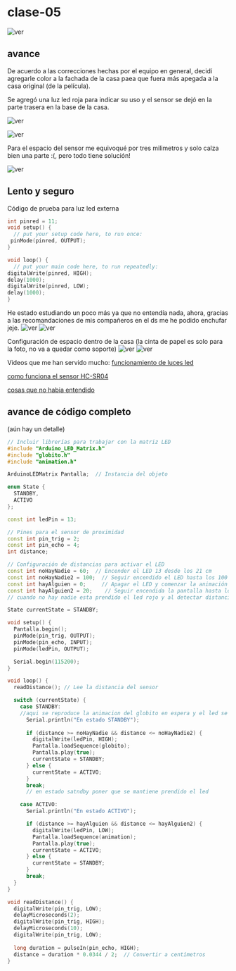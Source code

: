 # clase-05

![ver](PixarUP.jpg)

## avance

De acuerdo a las correcciones hechas por el equipo en general, decidí agregarle color a la fachada de la casa paea que fuera más apegada a la casa original (de la película). 

Se agregó una luz led roja para indicar su uso y el sensor se dejó en la parte trasera en la base de la casa. 

![ver](casaluzled.jpg) 

![ver](espacios.jpg) 

Para el espacio del sensor me equivoqué por tres milimetros y solo calza bien una parte :(, pero todo tiene solución!

![ver](pequeñoerror.jpg)

## Lento y seguro

Código de prueba para luz led externa

```cpp
int pinred = 11;
void setup() {
  // put your setup code here, to run once:
 pinMode(pinred, OUTPUT);
}

void loop() {
  // put your main code here, to run repeatedly:
digitalWrite(pinred, HIGH);
delay(1000);
digitalWrite(pinred, LOW);
delay(1000);
}
```
He estado estudiando un poco más ya que no entendía nada, ahora, gracias a las recomandaciones de mis compañeros en el ds me he podido enchufar jeje. 
![ver](bitacora05.jpg)
![ver](bitacora051.jpg) 

Configuración de espacio dentro de la casa (la cinta de papel es solo para la foto, no va a quedar como soporte) 
![ver](espacio.jpg)
![ver](objeto.jpg)

Videos que me han servido mucho: 
[funcionamiento de luces led](https://youtu.be/yOEjuyvK62k?feature=shared)

[como funciona el sensor HC-SR04](https://youtu.be/xFZCpR-5xg4?feature=shared)

[cosas que no habia entendido](https://youtu.be/aA5ZpFySimw?feature=shared) 

## avance de código completo 

(aún hay un detalle) 

```cpp
// Incluir librerías para trabajar con la matriz LED
#include "Arduino_LED_Matrix.h"
#include "globito.h"
#include "animation.h"

ArduinoLEDMatrix Pantalla;  // Instancia del objeto

enum State {
  STANDBY,
  ACTIVO
};

const int ledPin = 13;

// Pines para el sensor de proximidad
const int pin_trig = 2;
const int pin_echo = 4;
int distance;

// Configuración de distancias para activar el LED
const int noHayNadie = 60;  // Encender el LED 13 desde los 21 cm
const int noHayNadie2 = 100;  // Seguir encendido el LED hasta los 100 cm
const int hayAlguien = 0;     // Apagar el LED y comenzar la animación de la matriz desde los 0 cm
const int hayAlguien2 = 20;    // Seguir encendida la pantalla hasta los 20 cm
// cuando no hay nadie esta prendido el led rojo y al detectar distancia se apaga

State currentState = STANDBY;

void setup() {
  Pantalla.begin();
  pinMode(pin_trig, OUTPUT);
  pinMode(pin_echo, INPUT);
  pinMode(ledPin, OUTPUT);

  Serial.begin(115200);
}

void loop() {
  readDistance(); // Lee la distancia del sensor

  switch (currentState) {
    case STANDBY:
    //aqui se reproduce la animacion del globito en espera y el led se mantiene prendido
      Serial.println("En estado STANDBY");
    
      if (distance >= noHayNadie && distance <= noHayNadie2) {
        digitalWrite(ledPin, HIGH);
        Pantalla.loadSequence(globito);  
        Pantalla.play(true);
        currentState = STANDBY;
      } else {
        currentState = ACTIVO; 
      }
      break;
      // en estado satndby poner que se mantiene prendido el led

    case ACTIVO:
      Serial.println("En estado ACTIVO");

      if (distance >= hayAlguien && distance <= hayAlguien2) {
        digitalWrite(ledPin, LOW);
        Pantalla.loadSequence(animation);  
        Pantalla.play(true);
        currentState = ACTIVO;
      } else {
        currentState = STANDBY; 
      }
      break;
  }
}

void readDistance() {
  digitalWrite(pin_trig, LOW);
  delayMicroseconds(2);
  digitalWrite(pin_trig, HIGH);
  delayMicroseconds(10);
  digitalWrite(pin_trig, LOW);
  
  long duration = pulseIn(pin_echo, HIGH);
  distance = duration * 0.0344 / 2;  // Convertir a centímetros
}
```

